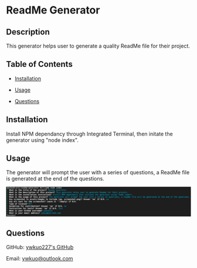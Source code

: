 # ReadMe Generator 

## Description
This generator helps user to generate a quality ReadMe file for their project.

## Table of Contents
- [Installation](#installation)
- [Usage](#usage)



- [Questions](#questions)

## Installation
Install NPM dependancy through Integrated Terminal, then initate the generator using "node index".

## Usage
The generator will prompt the user with a series of questions, a ReadMe file is generated at the end of the questions.

![Screenshot of ReadMe Generator](assets/images/screenshot.png)




## Questions
GitHub: [ywkuo227's GitHub](https://github.com/ywkuo227)

Email: [ywkuo@outlook.com](mailto:ywkuo@outlook.com)